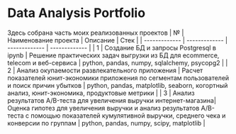 # Data Analysis Portfolio
Здесь собрана часть моих реализованных проектов
| № | Наименование проекта | Описание | Стек |
| ------------- | ------------- | ------------- | ------------- |
| 1 | Создание БД и запросы Postgresql в ipynb | Решение практических задач выгрузки из БД для ecommerce, telecom и веб-сервиса  | python, pandas, numpy, sqlalchemy, psycopg2 |
| 2 | Анализ окупаемости развлекательного приложения  | Расчет показателей юнит-экономики приложения по сегментам пользователей и поиск причин убытков | python, pandas, matplotlib, seaborn, когортный анализ, юнит-экономика, продуктовые метрики |
| 3 | Анализ результатов A/B-теста для увеличения выручки интернет-магазина| Оценка гипотез для увеличения выручки и анализ результатов A/B-теста с помощью показателей кумулятивной выручки, среднего чека и конверсии по группам | python, pandas, numpy, scipy, matplotlib |
